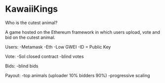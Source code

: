 # KawaiiKings
Who is the cutest animal?

A game hosted on the Ethereum framework in which users upload, vote and bid on the cutest animal.  

Users:
-Metamask 
-Eth
-Low GWEI
-ID = Public Key

Vote:
-Sol closed contract
-blind votes

Bids: 
-blind bids

Payout:
-top animals (uploader 10% bidders 90%)
-progressive scaling
